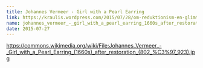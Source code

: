 ```yaml
---
title: Johannes Vermeer - Girl with a Pearl Earring
link: https://kraulis.wordpress.com/2015/07/28/om-reduktionism-en-glimt-i-ogat-del-3/johannes_vermeer_-_girl_with_a_pearl_earring_1660s_after_restoration_802_x_923/
name: johannes_vermeer_-_girl_with_a_pearl_earring_1660s_after_restoration_802_x_923
date: 2015-07-27
---
```

https://commons.wikimedia.org/wiki/File:Johannes_Vermeer_-_Girl_with_a_Pearl_Earring_(1660s)_after_restoration_(802_%C3%97_923).jpg

